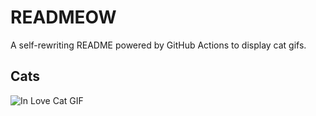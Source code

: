 # READMEOW

A self-rewriting README powered by GitHub Actions to display cat gifs.

## Cats

![In Love Cat GIF](https://media1.giphy.com/media/v1.Y2lkPTlhY2QwMmRhZ2ZpeTJ4anMzNW1oeWUzMGM1MnJvbXpveWk2MWdyOHkwMWR2bjBhbyZlcD12MV9naWZzX3NlYXJjaCZjdD1n/MDJ9IbxxvDUQM/200.gif)
